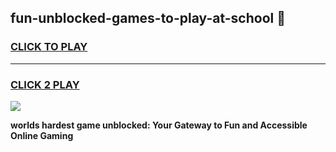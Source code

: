 
## fun-unblocked-games-to-play-at-school 👋
<h3>
<a href="https://premium.freeplayer.one?title=fun-unblocked-games-to-play-at-school&ref=14F">CLICK TO PLAY</a></h3>
<hr>

<h3>
<a href="https://premium.freeplayer.one?title=fun-unblocked-games-to-play-at-school&ref=14F">CLICK 2 PLAY</a>
  
</h3>

<a href="https://premium.freeplayer.one?title=fun-unblocked-games-to-play-at-school&ref=12F/"><img src="https://clearcache.store/games.png"></a>


**worlds hardest game unblocked: Your Gateway to Fun and Accessible Online Gaming**
